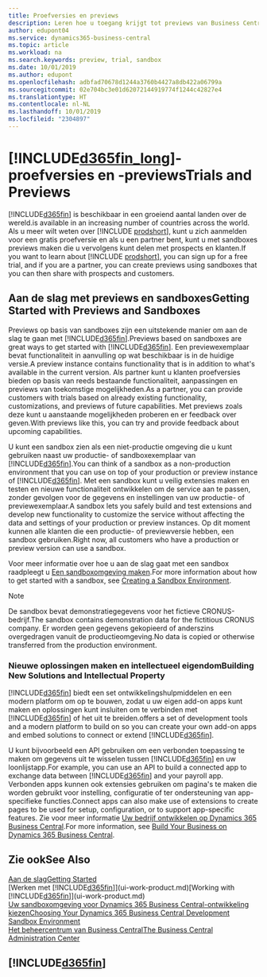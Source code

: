 ```yaml
---
title: Proefversies en previews
description: Leren hoe u toegang krijgt tot previews van Business Central.
author: edupont04
ms.service: dynamics365-business-central
ms.topic: article
ms.workload: na
ms.search.keywords: preview, trial, sandbox
ms.date: 10/01/2019
ms.author: edupont
ms.openlocfilehash: adbfad70678d1244a3760b4427a8db422a06799a
ms.sourcegitcommit: 02e704bc3e01d62072144919774f1244c42827e4
ms.translationtype: HT
ms.contentlocale: nl-NL
ms.lasthandoff: 10/01/2019
ms.locfileid: "2304897"
---
```

# <a name="included365fin_longincludesd365fin_long_mdmd-trials-and-previews"></a>[!INCLUDE[d365fin_long](includes/d365fin_long_md.md)]<span data-ttu-id="33241-103">-proefversies en -previews</span><span class="sxs-lookup"><span data-stu-id="33241-103">Trials and Previews</span></span>

[!INCLUDE[d365fin](includes/d365fin_md.md)] <span data-ttu-id="33241-104">is beschikbaar in een groeiend aantal landen over de wereld.</span><span class="sxs-lookup"><span data-stu-id="33241-104">is available in an increasing number of countries across the world.</span></span> <span data-ttu-id="33241-105">Als u meer wilt weten over [!INCLUDE [prodshort](includes/prodshort.md)], kunt u zich aanmelden voor een gratis proefversie en als u een partner bent, kunt u met sandboxes previews maken die u vervolgens kunt delen met prospects en klanten.</span><span class="sxs-lookup"><span data-stu-id="33241-105">If you want to learn about [!INCLUDE [prodshort](includes/prodshort.md)], you can sign up for a free trial, and if you are a partner, you can create previews using sandboxes that you can then share with prospects and customers.</span></span>  

## <a name="getting-started-with-previews-and-sandboxes"></a><span data-ttu-id="33241-106">Aan de slag met previews en sandboxes</span><span class="sxs-lookup"><span data-stu-id="33241-106">Getting Started with Previews and Sandboxes</span></span>

<span data-ttu-id="33241-107">Previews op basis van sandboxes zijn een uitstekende manier om aan de slag te gaan met [!INCLUDE[d365fin](includes/d365fin_md.md)].</span><span class="sxs-lookup"><span data-stu-id="33241-107">Previews based on sandboxes are great ways to get started with [!INCLUDE[d365fin](includes/d365fin_md.md)].</span></span> <span data-ttu-id="33241-108">Een previewexemplaar bevat functionaliteit in aanvulling op wat beschikbaar is in de huidige versie.</span><span class="sxs-lookup"><span data-stu-id="33241-108">A preview instance contains functionality that is in addition to what's available in the current version.</span></span> <span data-ttu-id="33241-109">Als partner kunt u klanten proefversies bieden op basis van reeds bestaande functionaliteit, aanpassingen en previews van toekomstige mogelijkheden.</span><span class="sxs-lookup"><span data-stu-id="33241-109">As a partner, you can provide customers with trials based on already existing functionality, customizations, and previews of future capabilities.</span></span> <span data-ttu-id="33241-110">Met previews zoals deze kunt u aanstaande mogelijkheden proberen en er feedback over geven.</span><span class="sxs-lookup"><span data-stu-id="33241-110">With previews like this, you can try and provide feedback about upcoming capabilities.</span></span>  

<!--To get started with a preview, go to [this page](https://go.microsoft.com/fwlink/?linkid=866045) and provide your work email address. To learn more about [!INCLUDE[d365fin](includes/d365fin_md.md)] and the capabilities it offers, refer to the documentation here on this site.-->

<span data-ttu-id="33241-111">U kunt een sandbox zien als een niet-productie omgeving die u kunt gebruiken naast uw productie- of sandboxexemplaar van [!INCLUDE[d365fin](includes/d365fin_md.md)].</span><span class="sxs-lookup"><span data-stu-id="33241-111">You can think of a sandbox as a non-production environment that you can use on top of your production or preview instance of [!INCLUDE[d365fin](includes/d365fin_md.md)].</span></span> <span data-ttu-id="33241-112">Met een sandbox kunt u veilig extensies maken en testen en nieuwe functionaliteit ontwikkelen om de service aan te passen, zonder gevolgen voor de gegevens en instellingen van uw productie- of previewexemplaar.</span><span class="sxs-lookup"><span data-stu-id="33241-112">A sandbox lets you safely build and test extensions and develop new functionality to customize the service without affecting the data and settings of your production or preview instances.</span></span> <span data-ttu-id="33241-113">Op dit moment kunnen alle klanten die een productie- of previewversie hebben, een sandbox gebruiken.</span><span class="sxs-lookup"><span data-stu-id="33241-113">Right now, all customers who have a production or preview version can use a sandbox.</span></span>

<span data-ttu-id="33241-114">Voor meer informatie over hoe u aan de slag gaat met een sandbox raadpleegt u [Een sandboxomgeving maken](across-how-create-sandbox-environment.md).</span><span class="sxs-lookup"><span data-stu-id="33241-114">For more information about how to get started with a sandbox, see [Creating a Sandbox Environment](across-how-create-sandbox-environment.md).</span></span>  

> [!NOTE]
> <span data-ttu-id="33241-115">De sandbox bevat demonstratiegegevens voor het fictieve CRONUS-bedrijf.</span><span class="sxs-lookup"><span data-stu-id="33241-115">The sandbox contains demonstration data for the fictitious CRONUS company.</span></span> <span data-ttu-id="33241-116">Er worden geen gegevens gekopieerd of anderszins overgedragen vanuit de productieomgeving.</span><span class="sxs-lookup"><span data-stu-id="33241-116">No data is copied or otherwise transferred from the production environment.</span></span>  

### <a name="building-new-solutions-and-intellectual-property"></a><span data-ttu-id="33241-117">Nieuwe oplossingen maken en intellectueel eigendom</span><span class="sxs-lookup"><span data-stu-id="33241-117">Building New Solutions and Intellectual Property</span></span>

[!INCLUDE[d365fin](includes/d365fin_md.md)] <span data-ttu-id="33241-118">biedt een set ontwikkelingshulpmiddelen en een modern platform om op te bouwen, zodat u uw eigen add-on apps kunt maken en oplossingen kunt insluiten om te verbinden met [!INCLUDE[d365fin](includes/d365fin_md.md)] of het uit te breiden.</span><span class="sxs-lookup"><span data-stu-id="33241-118">offers a set of development tools and a modern platform to build on so you can create your own add-on apps and embed solutions to connect or extend [!INCLUDE[d365fin](includes/d365fin_md.md)].</span></span>  

<span data-ttu-id="33241-119">U kunt bijvoorbeeld een API gebruiken om een verbonden toepassing te maken om gegevens uit te wisselen tussen [!INCLUDE[d365fin](includes/d365fin_md.md)] en uw loonlijstapp.</span><span class="sxs-lookup"><span data-stu-id="33241-119">For example, you can use an API to build a connected app to exchange data between [!INCLUDE[d365fin](includes/d365fin_md.md)] and your payroll app.</span></span> <span data-ttu-id="33241-120">Verbonden apps kunnen ook extensies gebruiken om pagina's te maken die worden gebruikt voor instelling, configuratie of ter ondersteuning van app-specifieke functies.</span><span class="sxs-lookup"><span data-stu-id="33241-120">Connect apps can also make use of extensions to create pages to be used for setup, configuration, or to support app-specific features.</span></span> <span data-ttu-id="33241-121">Zie voor meer informatie [Uw bedrijf ontwikkelen op Dynamics 365 Business Central](/dynamics365/business-central/dev-itpro/developer/readiness/readiness-welcome).</span><span class="sxs-lookup"><span data-stu-id="33241-121">For more information, see [Build Your Business on Dynamics 365 Business Central](/dynamics365/business-central/dev-itpro/developer/readiness/readiness-welcome).</span></span>

## <a name="see-also"></a><span data-ttu-id="33241-122">Zie ook</span><span class="sxs-lookup"><span data-stu-id="33241-122">See Also</span></span>

[<span data-ttu-id="33241-123">Aan de slag</span><span class="sxs-lookup"><span data-stu-id="33241-123">Getting Started</span></span>](product-get-started.md)  
<span data-ttu-id="33241-124">[Werken met [!INCLUDE[d365fin](includes/d365fin_md.md)]](ui-work-product.md)</span><span class="sxs-lookup"><span data-stu-id="33241-124">[Working with [!INCLUDE[d365fin](includes/d365fin_md.md)]](ui-work-product.md)</span></span>  
[<span data-ttu-id="33241-125">Uw sandboxomgeving voor Dynamics 365 Business Central-ontwikkeling kiezen</span><span class="sxs-lookup"><span data-stu-id="33241-125">Choosing Your Dynamics 365 Business Central Development Sandbox Environment</span></span>](/dynamics365/business-central/dev-itpro/developer/devenv-sandbox-overview)  
[<span data-ttu-id="33241-126">Het beheercentrum van Business Central</span><span class="sxs-lookup"><span data-stu-id="33241-126">The Business Central Administration Center</span></span>](/dynamics365/business-central/dev-itpro/administration/tenant-admin-center)  

## [!INCLUDE[d365fin](includes/free_trial_md.md)]  
